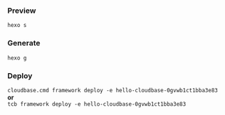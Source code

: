 ### Preview
`hexo s`

### Generate
`hexo g`

### Deploy
`cloudbase.cmd framework deploy -e hello-cloudbase-0gvwb1ct1bba3e83`  
 **or**  
`tcb framework deploy -e hello-cloudbase-0gvwb1ct1bba3e83`
